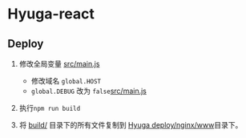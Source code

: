 # Hyuga-react

## Deploy

1. 修改全局变量 [src/main.js](./src/main.js)

   - 修改域名 `global.HOST`
   - `global.DEBUG` 改为 `false`[src/main.js](./src/main.js)

2. 执行`npm run build`

3. 将 [build/](./build) 目录下的所有文件复制到 [Hyuga deploy/nginx/www](https://github.com/Buzz2d0/Hyuga/tree/master/deploy/nginx/www)目录下。
